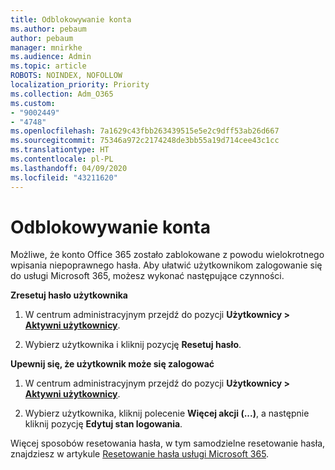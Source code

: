 ```yaml
---
title: Odblokowywanie konta
ms.author: pebaum
author: pebaum
manager: mnirkhe
ms.audience: Admin
ms.topic: article
ROBOTS: NOINDEX, NOFOLLOW
localization_priority: Priority
ms.collection: Adm_O365
ms.custom:
- "9002449"
- "4748"
ms.openlocfilehash: 7a1629c43fbb263439515e5e2c9dff53ab26d667
ms.sourcegitcommit: 75346a972c2174248de3bb55a19d714cee43c1cc
ms.translationtype: HT
ms.contentlocale: pl-PL
ms.lasthandoff: 04/09/2020
ms.locfileid: "43211620"
---
```

# <a name="unlocking-an-account"></a>Odblokowywanie konta

Możliwe, że konto Office 365 zostało zablokowane z powodu wielokrotnego wpisania niepoprawnego hasła. Aby ułatwić użytkownikom zalogowanie się do usługi Microsoft 365, możesz wykonać następujące czynności.

**Zresetuj hasło użytkownika**

1. W centrum administracyjnym przejdź do pozycji **Użytkownicy > [Aktywni użytkownicy](https://admin.microsoft.com/Adminportal/Home?source=applauncher#/users)**.

2. Wybierz użytkownika i kliknij pozycję **Resetuj hasło**.

**Upewnij się, że użytkownik może się zalogować**

1. W centrum administracyjnym przejdź do pozycji **Użytkownicy > [Aktywni użytkownicy](https://admin.microsoft.com/Adminportal/Home?source=applauncher#/users)**.

2. Wybierz użytkownika, kliknij polecenie **Więcej akcji (...)**, a następnie kliknij pozycję **Edytuj stan logowania**. 

Więcej sposobów resetowania hasła, w tym samodzielne resetowanie hasła, znajdziesz w artykule [Resetowanie hasła usługi Microsoft 365](https://docs.microsoft.com/microsoft-365/admin/add-users/reset-passwords?view=o365-worldwide).
